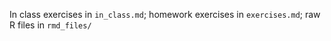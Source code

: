 In class exercises in `in_class.md`; homework exercises in `exercises.md`; raw R files in `rmd_files/`
